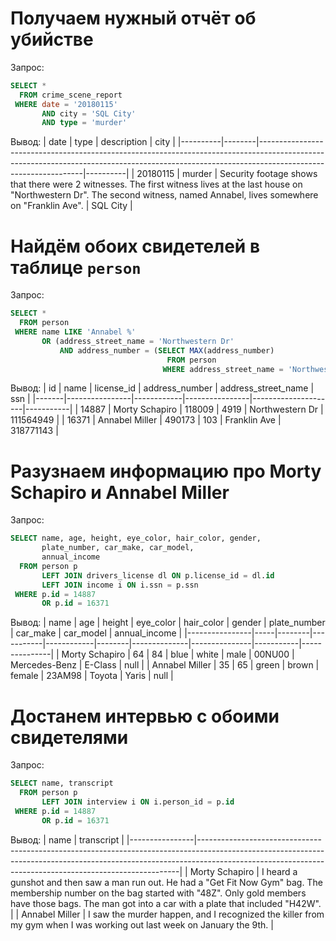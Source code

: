 # Получаем нужный отчёт об убийстве
Запрос:
```sql
SELECT * 
  FROM crime_scene_report
 WHERE date = '20180115'
       AND city = 'SQL City'
       AND type = 'murder'
```
Вывод:
| date     | type   | description                                                                                                                                                                                  | city     |
|----------|--------|----------------------------------------------------------------------------------------------------------------------------------------------------------------------------------------------|----------|
| 20180115 | murder | Security  footage shows that there were 2 witnesses. The first witness lives at  the last house on "Northwestern Dr". The second witness, named Annabel,  lives somewhere on "Franklin Ave". | SQL City |

# Найдём обоих свидетелей в таблице `person`
Запрос:
```sql
SELECT *
  FROM person
 WHERE name LIKE 'Annabel %'
       OR (address_street_name = 'Northwestern Dr'
           AND address_number = (SELECT MAX(address_number)
                                   FROM person
                                  WHERE address_street_name = 'Northwestern Dr'))
```
Вывод:
| id    | name           | license_id | address_number | address_street_name | ssn       |
|-------|----------------|------------|----------------|---------------------|-----------|
| 14887 | Morty Schapiro | 118009     | 4919           | Northwestern Dr     | 111564949 |
| 16371 | Annabel Miller | 490173     | 103            | Franklin Ave        | 318771143 |

# Разузнаем информацию про <b>Morty Schapiro</b> и <b>Annabel Miller</b>
Запрос:
```sql
SELECT name, age, height, eye_color, hair_color, gender,
       plate_number, car_make, car_model,
       annual_income
  FROM person p
       LEFT JOIN drivers_license dl ON p.license_id = dl.id
       LEFT JOIN income i ON i.ssn = p.ssn
 WHERE p.id = 14887
       OR p.id = 16371
```
Вывод:
| name           | age | height | eye_color | hair_color | gender | plate_number | car_make      | car_model | annual_income |
|----------------|-----|--------|-----------|------------|--------|--------------|---------------|-----------|---------------|
| Morty Schapiro | 64  | 84     | blue      | white      | male   | 00NU00       | Mercedes-Benz | E-Class   | null          |
| Annabel Miller | 35  | 65     | green     | brown      | female | 23AM98       | Toyota        | Yaris     | null          |

# Достанем интервью с обоими свидетелями
Запрос:
```sql
SELECT name, transcript
  FROM person p
       LEFT JOIN interview i ON i.person_id = p.id
 WHERE p.id = 14887
       OR p.id = 16371
```
Вывод:
| name           | transcript                                                                                                                                                                                                                          |
|----------------|-------------------------------------------------------------------------------------------------------------------------------------------------------------------------------------------------------------------------------------|
| Morty Schapiro | I  heard a gunshot and then saw a man run out. He had a "Get Fit Now Gym"  bag. The membership number on the bag started with "48Z". Only gold  members have those bags. The man got into a car with a plate that  included "H42W". |
| Annabel Miller | I saw the murder happen, and I recognized the killer from my gym when I was working out last week on January the 9th.                                                                                                               |

